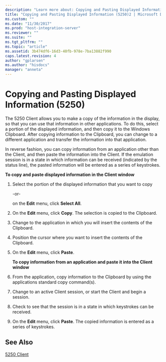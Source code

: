 ```yaml
---
description: "Learn more about: Copying and Pasting Displayed Information (5250)"
title: "Copying and Pasting Displayed Information (5250)2 | Microsoft Docs"
ms.custom: ""
ms.date: "11/30/2017"
ms.prod: "host-integration-server"
ms.reviewer: ""
ms.suite: ""
ms.tgt_pltfrm: ""
ms.topic: "article"
ms.assetid: 3b474df6-16d3-40fb-978e-7ba13882f990
caps.latest.revision: 4
author: "gplarsen"
ms.author: "hisdocs"
manager: "anneta"
---
```

# Copying and Pasting Displayed Information (5250)
The 5250 Client allows you to make a copy of the information in the display, so that you can use that information in other applications. To do this, select a portion of the displayed information, and then copy it to the Windows Clipboard. After copying information to the Clipboard, you can change to a different application and transfer the information into that application.  
  
 In reverse fashion, you can copy information from an application other than the Client, and then paste the information into the Client. If the emulation session is in a state in which information can be received (indicated by the status line), the pasted information will be entered as a series of keystrokes.  
  
 **To copy and paste displayed information in the Client window**  
  
1. Select the portion of the displayed information that you want to copy  
  
    -or-  
  
    on the **Edit** menu, click **Select All**.  
  
2. On the **Edit** menu, click **Copy**. The selection is copied to the Clipboard.  
  
3. Change to the application in which you will insert the contents of the Clipboard.  
  
4. Position the cursor where you want to insert the contents of the Clipboard.  
  
5. On the **Edit** menu, click **Paste**.  
  
   **To copy information from an application and paste it into the Client window**  
  
6. From the application, copy information to the Clipboard by using the applications standard copy command(s).  
  
7. Change to an active Client session, or start the Client and begin a session.  
  
8. Check to see that the session is in a state in which keystrokes can be received.  
  
9. On the **Edit** menu, click **Paste**. The copied information is entered as a series of keystrokes.  
  
## See Also  
 [5250 Client](../core/5250-client1.md)
